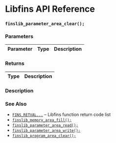 # Libfins API Reference

### `finslib_parameter_area_clear();`

### Parameters

| Parameter | Type | Description |
| :--- | :--- | :--- |

### Returns

| Type | Description |
| :--- | :--- |

### Description

### See Also

* [`FINS_RETVAL...`](FINS_RETVAL.md) &ndash; Libfins function return code list
* [`finslib_memory_area_fill();`](finslib_memory_area_fill.md)
* [`finslib_parameter_area_read();`](finslib_parameter_area_read.md)
* [`finslib_parameter_area_write();`](finslib_parameter_area_write.md)
* [`finslib_program_area_clear();`](finslib_program_area.clear.md)
